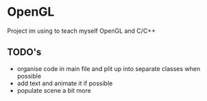 # OpenGL
Project im using to teach myself OpenGL and C/C++

## TODO's
* organise code in main file and plit up into separate classes when possible
* add text and animate it if possible
* populate scene a bit more
